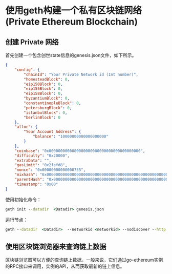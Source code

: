 # 使用geth构建一个私有区块链网络 (Private Ethereum Blockchain)


## 创建 Private 网络
首先创建一个包含创世state信息的genesis.json文件，如下所示。

```json
{
    "config": {
        "chainId": "Your Private Network id (Int number)",
        "homesteadBlock": 0,
        "eip150Block": 0,
        "eip155Block": 0,
        "eip158Block": 0,
        "byzantiumBlock": 0,
        "constantinopleBlock": 0,
        "petersburgBlock": 0,
        "istanbulBlock": 0,
        "berlinBlock": 0
    },
    "alloc": {
        "Your Account Address": {
            "balance": "10000000000000000000"
        }
    },
    "coinbase": "0x0000000000000000000000000000000000000000",
    "difficulty": "0x20000",
    "extraData": "",
    "gasLimit": "0x2fefd8",
    "nonce": "0x00000000000000755",
    "mixhash": "0x0000000000000000000000000000000000000000000000000000000000000000",
    "parentHash": "0x0000000000000000000000000000000000000000000000000000000000000000",
    "timestamp": "0x00"
}
```

使用初始化命令：
```cmd
geth init --datadir  <Datadir> genesis.json
```

运行节点：
```cmd
geth --datadir  <Datadir>  --networkid <networkid> --nodiscover --http --rpc --rpcport "8545" --rpcaddr "0.0.0.0" --rpccorsdomain "*" --rpcapi "eth,web3,net,personal,miner" console 2
```

## 使用区块链浏览器来查询链上数据

区块链浏览器可以方便的查询链上数据。一般来说，它们通过go-ethereum实例的RPC接口来调用，实例的API，从而获取最新的链上信息。